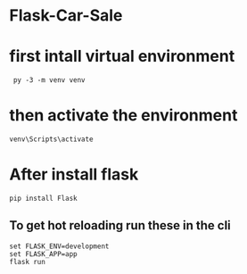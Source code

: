 # Flask-Car-Sale


# first intall virtual environment
    
     py -3 -m venv venv

 # then activate the environment

    venv\Scripts\activate

# After install flask

    pip install Flask


## To get hot reloading run these in the cli
    set FLASK_ENV=development
    set FLASK_APP=app
    flask run